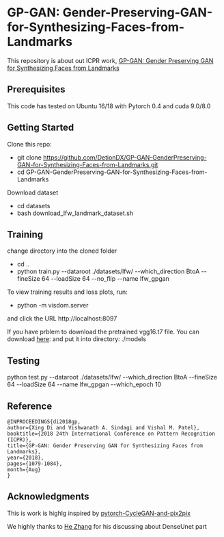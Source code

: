 # GP-GAN: Gender-Preserving-GAN-for-Synthesizing-Faces-from-Landmarks
This repository is about out ICPR work, [GP-GAN: Gender Preserving GAN for Synthesizing Faces from Landmarks](https://arxiv.org/abs/1710.00962)

## Prerequisites
This code has tested on Ubuntu 16/18 with Pytorch 0.4 and cuda 9.0/8.0

## Getting Started

Clone this repo:  
* git clone https://github.com/DetionDX/GP-GAN-GenderPreserving-GAN-for-Synthesizing-Faces-from-Landmarks.git  
* cd GP-GAN-GenderPreserving-GAN-for-Synthesizing-Faces-from-Landmarks  

Download dataset
* cd datasets
* bash download_lfw_landmark_dataset.sh

## Training
change directory into the cloned folder
* cd ..
* python train.py --dataroot ./datasets/lfw/ --which_direction BtoA --fineSize 64 --loadSize 64 --no_flip  --name lfw_gpgan

To view training results and loss plots, run:  
* python -m visdom.server  

and click the URL http://localhost:8097


If you have prblem to download the pretrained vgg16.t7 file. You can download [here](https://www.dropbox.com/s/6nkmly7onpi5uug/vgg16.t7?dl=0): and put it into directory: ./models  

## Testing
python test.py --dataroot ./datasets/lfw/ --which_direction BtoA --fineSize 64 --loadSize 64  --name lfw_gpgan --which_epoch 10

## Reference
```
@INPROCEEDINGS{di2018gp, 
author={Xing Di and Vishwanath A. Sindagi and Vishal M. Patel}, 
booktitle={2018 24th International Conference on Pattern Recognition (ICPR)}, 
title={GP-GAN: Gender Preserving GAN for Synthesizing Faces from Landmarks}, 
year={2018},
pages={1079-1084}, 
month={Aug}
}

```

## Acknowledgments
This is work is highlg inspired by [pytorch-CycleGAN-and-pix2pix](https://github.com/junyanz/pytorch-CycleGAN-and-pix2pix#prerequisites)  

We highly thanks to [He Zhang](https://github.com/hezhangsprinter) for his discussing about DenseUnet part
